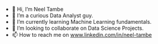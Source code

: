 - 👋 Hi, I’m Neel Tambe
- 👀 I’m a curious Data Analyst guy.
- 🌱 I’m currently learning Machine Learning fundamentals.
- 💞️ I’m looking to collaborate on Data Science Projects.
- 📫 How to reach me on www.linkedin.com/in/neel-tambe


<!---
TambeNeel/TambeNeel is a ✨ special ✨ repository because its `README.md` (this file) appears on your GitHub profile.
You can click the Preview link to take a look at your changes.
--->
